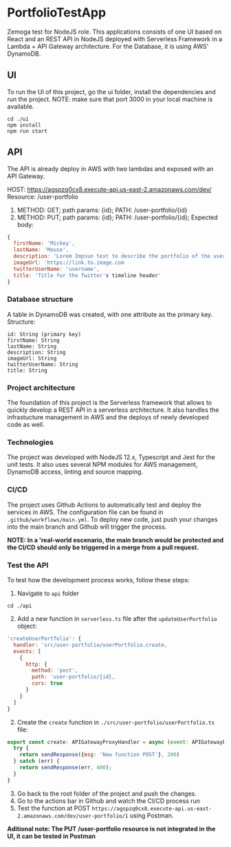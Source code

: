 # PortfolioTestApp

Zemoga test for NodeJS role. This applications consists of one UI based on React and an REST API in NodeJS deployed with Serverless Framework in a Lambda + API Gateway architecture. For the Database, it is using AWS' DynamoDB.

## UI
To run the UI of this project, go the ui folder, install the dependencies and run the project.
NOTE: make sure that port 3000 in your local machine is available.

```batch
cd ./ui
npm install
npm run start
```

## API 
The API is already deploy in AWS with two lambdas and exposed with an API Gateway.

HOST: https://agspzq0cx8.execute-api.us-east-2.amazonaws.com/dev/
Resource: /user-portfolio
1. METHOD: GET; path params: {id}; PATH: /user-portfolio/{id}
2. METHOD: PUT; path params: {id}; PATH: /user-portfolio/{id}; Expected body: 
```javascript
{
  firstName: 'Mickey',
  lastName: 'Mouse',
  description: 'Lorem Impsun text to describe the portfolio of the user',
  imageUrl: 'https://link.to.image.com
  twitterUserName: 'username',
  title: 'Title for the Twitter's timeline header'
}
```
### Database structure
A table in DynamoDB was created, with one attribute as the primary key. Structure:
```
id: String (primary key)
firstName: String
lastName: String
description: String
imageUrl: String
twitterUserName: String
title: String
```

### Project architecture
The foundation of this project is the Serverless framework that allows to quickly develop a REST API in a serverless architecture. It also handles the infrastucture management in AWS and the deploys of newly developed code as well.

### Technologies
The project was developed with NodeJS 12.x, Typescript and Jest for the unit tests. It also uses several NPM modules for AWS management, DynamoDB access, linting and source mapping.

### CI/CD
The project uses Github Actions to automatically test and deploy the services in AWS. The configuration file can be found in `.github/workflows/main.yml`. To deploy new code, just push your changes into the main branch and Github will trigger the process. 

**NOTE: In a 'real-world escenario, the main branch would be protected and the CI/CD should only be triggered in a merge from a pull request.**

### Test the API
To test how the development process works, follow these steps:
1. Navigate to `api` folder
  ```**batch**
  cd ./api
  ``` 
2. Add a new function in `serverless.ts` file after the `updateUserPortfolio` object:

  ```javascript
  'createUserPortfolio': {
    handler: 'src/user-portfolio/userPortfolio.create,
    events: [
      {
        http: {
          method: 'post',
          path: 'user-portfolio/{id},
          cors: true
        }
      }
    ]
  }
  ```
2. Create the `create` function in `./src/user-portfolio/userPortfolio.ts` file:
  ```javascript
  export const create: APIGatewayProxyHandler = async (event: APIGatewayEvent, _context: Context) => {
    try {
      return sendResponse({msg: 'New function POST'}, 200)
    } catch (err) {
      return sendResponse(err, 400);
    }
  }
  ```
3. Go back to the root folder of the project and push the changes.
4. Go to the actions bar in Github and watch the CI/CD process run
5. Test the function at POST `https://agspzq0cx8.execute-api.us-east-2.amazonaws.com/dev/user-portfolio/1` using Postman.

**Aditional note: The PUT /user-portfolio resource is not integrated in the UI, it can be tested in Postman**


